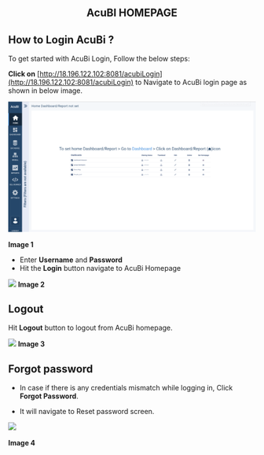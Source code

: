 



<center><h2>AcuBI HOMEPAGE</h1></center>

## How to Login AcuBi ?

To get started with AcuBi Login, Follow the below steps:

**Click on**  [http://18.196.122.102:8081/acubiLogin](http://18.196.122.102:8081/acubiLogin)  to Navigate to AcuBi login page as shown in below image.

![enter image description here](https://raw.githubusercontent.com/sv18042016/fp1/bb5d4c9f6814109a9645827e267e716c0d044c2a/images/New_version5/Homepage_v5.png)

**Image 1**

-  Enter  **Username** and **Password**
- Hit the  **Login** button navigate to AcuBi  Homepage

![
](https://raw.githubusercontent.com/sv18042016/fp1/master/images/New_version5/Homepage_v5.png)
**Image 2**
## Logout

Hit **Logout** button to logout from AcuBi homepage.

![
](https://raw.githubusercontent.com/sv18042016/fp1/master/images/New_version5/UD_Logout.png)
**Image 3**
## Forgot password

  - In case if there is any credentials mismatch while logging in, Click **Forgot Password**. 
  
  - It will navigate to Reset password screen.
  
 ![
](https://raw.githubusercontent.com/sv18042016/fp1/d64bc97c7d2aa0cb8e2c35fa8f9905bd274388f1/images/New_version5/ud_homepage_forgot%20password.png)

**Image 4**
<!--stackedit_data:
eyJoaXN0b3J5IjpbMTUxNDg0MDcxOSwxNDM5MDc3NDcwLDIzOT
c0MTcwMSwtODA4NDk4OTU3LC0xOTYzNTQ3OTg5LC0xMjU1MDg2
NDc2LDE3ODUzNjQzNSwxNzMyNjY5Njk1LC00NDMwMTY2NDIsMj
czMTcxNjc3LDQzNTg4OTk5NywxMDk3MzE5MTk3LC05MTg0NzM5
OTUsLTIwMDUxNjcxMTUsMjc4NjIwNzgzLC0xMTg0ODQ5Nzc2XX
0=
-->
